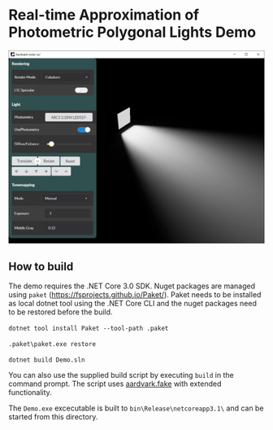 # Real-time Approximation of Photometric Polygonal Lights Demo

![Screenshot](screenshot.jpg)

## How to build

The demo requires the .NET Core 3.0 SDK. Nuget packages are managed using `paket` (https://fsprojects.github.io/Paket/). Paket needs to be installed as local dotnet tool using the .NET Core CLI and the nuget packages need to be restored before the build.

`dotnet tool install Paket --tool-path .paket`

`.paket\paket.exe restore`

`dotnet build Demo.sln`

You can also use the supplied build script by executing `build` in the command prompt. The script uses [aardvark.fake](https://github.com/aardvark-platform/aardvark.fake) with extended functionality.

The `Demo.exe` excecutable is built to `bin\Release\netcoreapp3.1\` and can be started from this directory.

